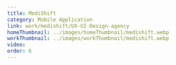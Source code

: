 ```yaml
---
title: MediShift
category: Mobile Application
link: work/medishift/UX-UI-Design-agency
homeThumbnail: ../images/homeThumbnail/medishift.webp
workThumbnail: ../images/workThumbnail/medishift.webp
video:
order: 6
---
```

